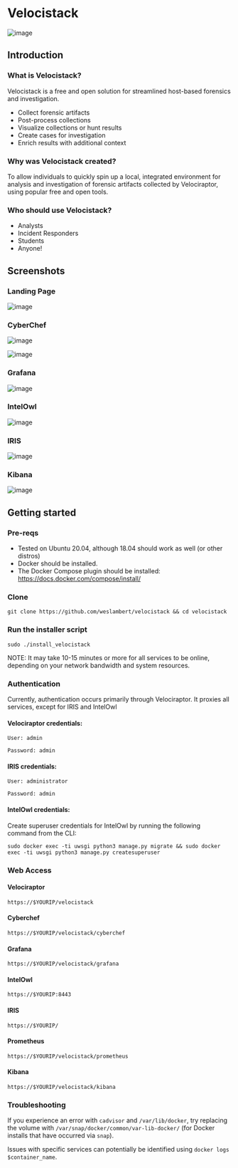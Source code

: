 # Velocistack
![image](https://user-images.githubusercontent.com/16829864/191647658-5379ea3d-476d-4959-87ee-e8ad0107115e.png)

## Introduction
### What is Velocistack?
Velocistack is a free and open solution for streamlined host-based forensics and investigation.

- Collect forensic artifacts
- Post-process collections
- Visualize collections or hunt results
- Create cases for investigation
- Enrich results with additional context

### Why was Velocistack created?

To allow individuals to quickly spin up a local, integrated environment for analysis and investigation of forensic artifacts collected by Velociraptor, using popular free and open tools.

### Who should use Velocistack?

- Analysts
- Incident Responders
- Students
- Anyone!

## Screenshots
### Landing Page
![image](https://user-images.githubusercontent.com/16829864/190757428-51012a52-13d5-429e-837f-3215a64598a8.png)

### CyberChef
![image](https://user-images.githubusercontent.com/16829864/191644980-52b65fa7-6940-40fa-8d3d-966602aa66f1.png)

![image](https://user-images.githubusercontent.com/16829864/191645908-ed16ee29-1604-4cb9-9eba-72d1fd544fbd.png)

### Grafana
![image](https://user-images.githubusercontent.com/16829864/191645061-e0bd7597-5d2a-4bb5-b26c-6ec3bd5c41e1.png)

### IntelOwl
![image](https://user-images.githubusercontent.com/16829864/191645176-08ddbe91-b82e-439b-80a4-babc132cc588.png)

### IRIS
![image](https://user-images.githubusercontent.com/16829864/191645234-762f709d-1a6e-4c77-967f-175d71cef830.png)

### Kibana
![image](https://user-images.githubusercontent.com/16829864/191645828-0a29ae0b-209b-48fc-a949-75e108c50b5c.png)


## Getting started
### Pre-reqs
- Tested on Ubuntu 20.04, although 18.04 should work as well (or other distros)
- Docker should be installed.
- The Docker Compose plugin should be installed: https://docs.docker.com/compose/install/

### Clone
```
git clone https://github.com/weslambert/velocistack && cd velocistack
```

### Run the installer script
`sudo ./install_velocistack`

NOTE: It may take 10-15 minutes or more for all services to be online, depending on your network bandwidth and system resources.

### Authentication
Currently, authentication occurs primarily through Velociraptor. It proxies all services, except for IRIS and IntelOwl

#### Velociraptor credentials:
`User: admin`

`Password: admin`

#### IRIS credentials:
`User: administrator`

`Password: admin`

#### IntelOwl credentials:
Create superuser credentials for IntelOwl by running the following command from the CLI:

`sudo docker exec -ti uwsgi python3 manage.py migrate && sudo docker exec -ti uwsgi python3 manage.py createsuperuser`


### Web Access
#### Velociraptor
`https://$YOURIP/velocistack`

#### Cyberchef
`https://$YOURIP/velocistack/cyberchef`

#### Grafana
`https://$YOURIP/velocistack/grafana`

#### IntelOwl
`https://$YOURIP:8443`

#### IRIS
`https://$YOURIP/`

#### Prometheus
`https://$YOURIP/velocistack/prometheus`

#### Kibana
`https://$YOURIP/velocistack/kibana`


### Troubleshooting
If you experience an error with `cadvisor` and `/var/lib/docker`, try replacing the volume with `/var/snap/docker/common/var-lib-docker/` (for Docker installs that have occurred via `snap`).

Issues with specific services can potentially be identified using `docker logs $container_name`.
